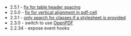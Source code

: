 * 2.5.1 - [fix for table header spacing](https://github.com/clj-pdf/clj-pdf/pull/198)
* 2.5.0 - [fix for vertical alignment in pdf-cell](https://github.com/clj-pdf/clj-pdf/pull/197)
* 2.3.1 - [only search for classes if a stylesheet is provided](https://github.com/clj-pdf/clj-pdf/pull/163)
* 2.3.0 - switch to use [OpenPDF](https://librepdf.github.io/OpenPDF/)
* 2.2.34 - expose event hooks
